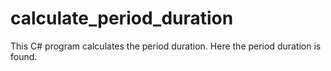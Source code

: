 # calculate_period_duration

This C# program calculates the period duration. Here the period duration is found.
